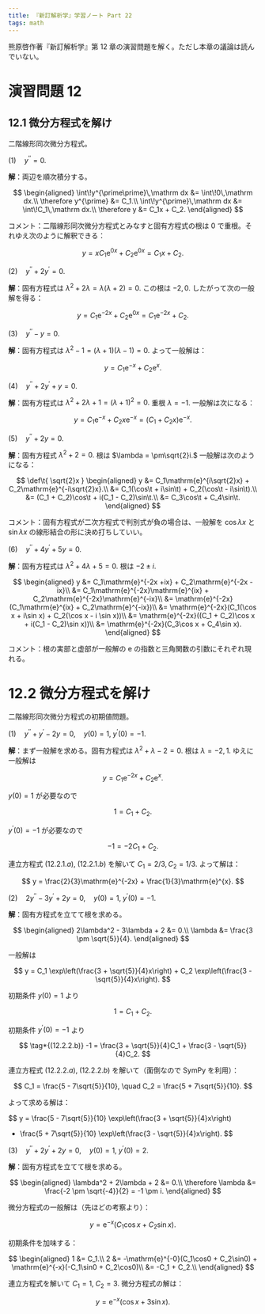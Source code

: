 ```yaml
---
title: 『新訂解析学』学習ノート Part 22
tags: math
---
```


熊原啓作著『新訂解析学』第 12 章の演習問題を解く。ただし本章の議論は読んでいない。

# 演習問題 12
## 12.1 微分方程式を解け

二階線形同次微分方程式。

$(1) \quad y^{\prime\prime} = 0.$

**解**：両辺を順次積分する。

$$
\begin{aligned}
    \int\!y^{\prime\prime}\,\mathrm dx &= \int\!0\,\mathrm dx.\\
    \therefore y^{\prime} &= C_1.\\
    \int\!y^{\prime}\,\mathrm dx &= \int\!C_1\,\mathrm dx.\\
    \therefore y &= C_1x + C_2.
\end{aligned}
$$

コメント：二階線形同次微分方程式とみなすと固有方程式の根は $0$ で重根。それゆえ次のように解釈できる：

$$
y = xC_1\mathrm{e}^{0x} + C_2\mathrm{e}^{0x} = C_1x + C_2.
$$

$(2) \quad y^{\prime\prime} + 2y^\prime = 0.$

**解**：固有方程式は $\lambda^2 + 2\lambda = \lambda(\lambda + 2) = 0.$ この根は $-2, 0.$
したがって次の一般解を得る：

$$
y = C_1\mathrm{e}^{-2x} + C_2\mathrm{e}^{0x} = C_1\mathrm{e}^{-2x} + C_2.
$$

$(3) \quad y^{\prime\prime} - y = 0.$

**解**：固有方程式は $\lambda^2 - 1 = (\lambda + 1)(\lambda - 1) = 0.$ よって一般解は：

$$
y = C_1 \mathrm{e}^{-x} + C_2 \mathrm{e}^{x}.
$$

$(4) \quad y^{\prime\prime} + 2y^\prime + y= 0.$

**解**：固有方程式は $\lambda^2 + 2\lambda + 1 = (\lambda + 1)^2 = 0.$ 重根 $\lambda = -1.$
一般解は次になる：

$$
y = C_1\mathrm{e}^{-x} + C_2x\mathrm{e}^{-x} = (C_1 + C_2x)\mathrm{e}^{-x}.
$$

$(5) \quad y^{\prime\prime} + 2y= 0.$

**解**：固有方程式 $\lambda^2 + 2 = 0.$ 根は $\lambda = \pm\sqrt{2}i.$
一般解は次のようになる：

$$
\def\t{ \sqrt{2}x }
\begin{aligned}
    y &= C_1\mathrm{e}^{i\sqrt{2}x} + C_2\mathrm{e}^{-i\sqrt{2}x}.\\
    &= C_1(\cos\t + i\sin\t) + C_2(\cos\t - i\sin\t).\\
    &= (C_1 + C_2)\cos\t + i(C_1 - C_2)\sin\t.\\
    &= C_3\cos\t + C_4\sin\t.
\end{aligned}
$$

コメント：固有方程式が二次方程式で判別式が負の場合は、一般解を $\cos\lambda x$ と $\sin\lambda x$ の線形結合の形に決め打ちしていい。

$(6) \quad y^{\prime\prime} +4y^\prime + 5y = 0.$

**解**：固有方程式は $\lambda^2 + 4\lambda + 5 = 0.$ 根は $-2 \pm i.$

$$
\begin{aligned}
    y &= C_1\mathrm{e}^{-2x +ix} + C_2\mathrm{e}^{-2x -ix}\\
    &= C_1\mathrm{e}^{-2x}\mathrm{e}^{ix} + C_2\mathrm{e}^{-2x}\mathrm{e}^{-ix}\\
    &= \mathrm{e}^{-2x}(C_1\mathrm{e}^{ix} + C_2\mathrm{e}^{-ix})\\
    &= \mathrm{e}^{-2x}(C_1(\cos x + i\sin x) + C_2(\cos x - i \sin x))\\
    &= \mathrm{e}^{-2x}((C_1 + C_2)\cos x + i(C_1 - C_2)\sin x))\\
    &= \mathrm{e}^{-2x}(C_3\cos x + C_4\sin x).
\end{aligned}
$$

コメント：根の実部と虚部が一般解の $\mathrm{e}$ の指数と三角関数の引数にそれぞれ現れる。

# 12.2 微分方程式を解け

二階線形同次微分方程式の初期値問題。

$(1) \quad y^{\prime\prime} + y^\prime - 2y = 0, \quad y(0) = 1,\;y^\prime(0) = -1.$

**解**：まず一般解を求める。固有方程式は $\lambda^2 + \lambda - 2 = 0.$ 根は $\lambda = -2, 1.$
ゆえに一般解は

$$
y = C_1\mathrm{e}^{-2x} + C_2\mathrm{e}^{x}.
$$

$y(0) = 1$ が必要なので

$$
\tag*{(12.2.1.a)}
1 = C_1 + C_2.
$$

$y^{\prime}(0) = -1$ が必要なので

$$
\tag*{(12.2.1.b)}
-1 = -2C_1 + C_2.
$$

連立方程式 $(12.2.1.a),\;(12.2.1.b)$ を解いて $C_1 = 2/3, C_2 = 1/3.$ よって解は：

$$
y = \frac{2}{3}\mathrm{e}^{-2x} + \frac{1}{3}\mathrm{e}^{x}.
$$

$(2) \quad 2y^{\prime\prime} - 3y^{\prime} + 2y = 0, \quad y(0) = 1,\;y^{\prime}(0) = -1.$

**解**：固有方程式を立てて根を求める。

$$
\begin{aligned}
2\lambda^2 - 3\lambda + 2 &= 0.\\
\lambda &= \frac{3 \pm \sqrt{5}}{4}.
\end{aligned}
$$

一般解は

$$
y = C_1 \exp\left(\frac{3 + \sqrt{5}}{4}x\right) + C_2 \exp\left(\frac{3 - \sqrt{5}}{4}x\right).
$$

初期条件 $y(0) = 1$ より

$$
\tag*{(12.2.2.a)}
1 = C_1 + C_2.
$$

初期条件 $y^{\prime}(0) = -1$ より

$$
\tag*{(12.2.2.b)}
-1 = \frac{3 + \sqrt{5}}{4}C_1 + \frac{3 - \sqrt{5}}{4}C_2.
$$

連立方程式 $(12.2.2.a),\;(12.2.2.b)$ を解いて（面倒なので SymPy を利用）：

$$
C_1 = \frac{5 - 7\sqrt{5}}{10}, \quad C_2 = \frac{5 + 7\sqrt{5}}{10}.
$$

よって求める解は：

$$
y = \frac{5 - 7\sqrt{5}}{10} \exp\left(\frac{3 + \sqrt{5}}{4}x\right)
  + \frac{5 + 7\sqrt{5}}{10} \exp\left(\frac{3 - \sqrt{5}}{4}x\right).
$$

$(3) \quad y^{\prime\prime} + 2y^{\prime} + 2y = 0, \quad y(0) = 1,\;y^{\prime}(0) = 2.$

**解**：固有方程式を立てて根を求める。

$$
\begin{aligned}
\lambda^2 + 2\lambda + 2 &= 0.\\
    \therefore \lambda &= \frac{-2 \pm \sqrt{-4}}{2} = -1 \pm i.
\end{aligned}
$$

微分方程式の一般解は（先ほどの考察より）：

$$
y = \mathrm{e}^{-x}(C_1\cos x + C_2\sin x).
$$

初期条件を加味する：

$$
\begin{aligned}
1 &= C_1.\\
2 &= -\mathrm{e}^{-0}(C_1\cos0 + C_2\sin0) + \mathrm{e}^{-x}(-C_1\sin0 + C_2\cos0)\\
&= -C_1 + C_2.\\
\end{aligned}
$$

連立方程式を解いて $C_1 = 1,\;C_2 = 3.$ 微分方程式の解は：

$$
y = \mathrm{e}^{-x}(\cos x + 3\sin x).
$$
